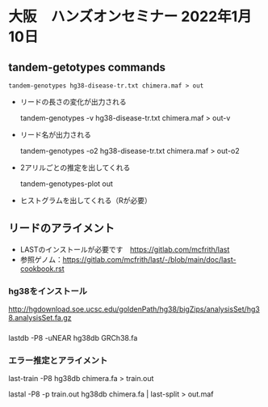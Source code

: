 # 大阪　ハンズオンセミナー 2022年1月10日


## tandem-getotypes commands

    tandem-genotypes hg38-disease-tr.txt chimera.maf > out

* リードの長さの変化が出力される

    tandem-genotypes -v hg38-disease-tr.txt chimera.maf > out-v

* リード名が出力される

    tandem-genotypes -o2 hg38-disease-tr.txt chimera.maf > out-o2

* 2アリルごとの推定を出してくれる

    tandem-genotypes-plot out
    
* ヒストグラムを出してくれる（Rが必要）


## リードのアライメント

* LASTのインストールが必要です　https://gitlab.com/mcfrith/last
* 参照ゲノム：https://gitlab.com/mcfrith/last/-/blob/main/doc/last-cookbook.rst

### hg38をインストール

http://hgdownload.soe.ucsc.edu/goldenPath/hg38/bigZips/analysisSet/hg38.analysisSet.fa.gz

### 

lastdb -P8 -uNEAR hg38db GRCh38.fa 

### エラー推定とアライメント

last-train -P8 hg38db chimera.fa > train.out 

lastal -P8 -p train.out  hg38db chimera.fa | last-split > out.maf
